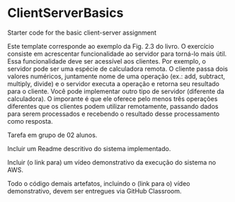 # ClientServerBasics
Starter code for the basic client-server assignment


Este template corresponde ao exemplo da Fig. 2.3 do livro. O exercício consiste em acrescentar funcionalidade ao servidor para torná-lo mais útil. Essa funcionalidade deve ser acessível aos clientes. Por exemplo, o servidor pode ser uma espécie de calculadora remota. O cliente passa dois valores numéricos, juntamente nome de uma operação (ex.: add, subtract, multiply, divide) e o servidor executa a operação e retorna seu resultado para o cliente. Você pode implementar outro tipo de servidor (diferente da calculadora). O imporante é que ele oferece pelo menos três operações diferentes que os clientes podem utilizar remotamente, passando dados para serem processados e recebendo o resultado desse processamento como resposta.

Tarefa em grupo de 02 alunos.

Incluir um Readme descritivo do sistema implementado.

Incluir (o link para) um vídeo demonstrativo da execução do sistema no AWS.

Todo o código demais artefatos, incluindo o (link para o) vídeo demonstrativo, devem ser entregues via GitHub Classroom. 
